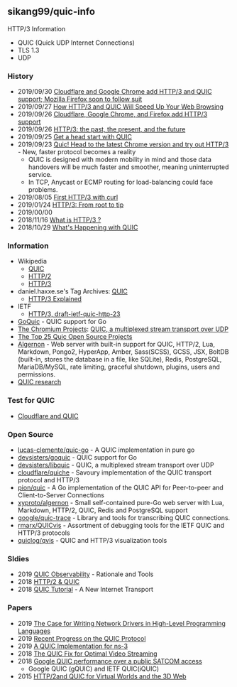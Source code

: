 ## sikang99/quic-info
HTTP/3 Information
- QUIC (Quick UDP Internet Connections)
- TLS 1.3
- UDP


### History
- 2019/09/30 [Cloudflare and Google Chrome add HTTP/3 and QUIC support; Mozilla Firefox soon to follow suit](https://hub.packtpub.com/cloudflare-and-google-chrome-add-http-3-and-quic-support-mozilla-firefox-soon-to-follow-suit/)
- 2019/09/27 [How HTTP/3 and QUIC Will Speed Up Your Web Browsing](https://www.howtogeek.com/442047/how-http3-and-quic-will-speed-up-your-web-browsing/)
- 2019/09/26 [Cloudflare, Google Chrome, and Firefox add HTTP/3 support](https://www.zdnet.com/article/cloudflare-google-chrome-and-firefox-add-http3-support/)
- 2019/09/26 [HTTP/3: the past, the present, and the future](https://blog.cloudflare.com/http3-the-past-present-and-future/)
- 2019/09/25 [Get a head start with QUIC](https://blog.cloudflare.com/head-start-with-quic/)
- 2019/09/23 [Quic! Head to the latest Chrome version and try out HTTP/3](https://www.theregister.co.uk/2019/09/26/quic_head_to_the_latest_chrome_version_and_try_out_http3/) - New, faster protocol becomes a reality
    - QUIC is designed with modern mobility in mind and those data handovers will be much faster and smoother, meaning uninterrupted service.
    - In TCP, Anycast or ECMP routing for load-balancing could face problems.
- 2019/08/05 [First HTTP/3 with curl](https://daniel.haxx.se/blog/2019/08/05/first-http-3-with-curl/)
- 2019/01/24 [HTTP/3: From root to tip](https://blog.cloudflare.com/http-3-from-root-to-tip/)
- 2019/00/00
- 2018/11/16 [What is HTTP/3 ?](https://medium.com/devgorilla/what-is-http-3-94335c57823f)
- 2018/10/29 [What's Happening with QUIC](https://www.ietf.org/blog/whats-happening-quic/)


### Information
- Wikipedia 
    - [QUIC](https://en.wikipedia.org/wiki/QUIC)
    - [HTTP/2](https://en.wikipedia.org/wiki/HTTP/2)
    - [HTTP/3](https://en.wikipedia.org/wiki/HTTP/3)
- daniel.haxxe.se's Tag Archives: [QUIC](https://daniel.haxx.se/blog/tag/quic/)
    - [HTTP/3 Explained](https://daniel.haxx.se/http3-explained/)
- IETF
    - [HTTP/3, draft-ietf-quic-http-23](https://tools.ietf.org/html/draft-ietf-quic-http-23)
- [GoQuic](http://devsisters.github.io/goquic/) - QUIC support for Go
- [The Chromium Projects](https://www.chromium.org/): [QUIC, a multiplexed stream transport over UDP](https://www.chromium.org/quic)
- [The Top 25 Quic Open Source Projects](https://awesomeopensource.com/projects/quic)
- [Algernon](https://algernon.roboticoverlords.org/) - Web server with built-in support for QUIC, HTTP/2, Lua, Markdown, Pongo2, HyperApp, Amber, Sass(SCSS), GCSS, JSX, BoltDB (built-in, stores the database in a file, like SQLite), Redis, PostgreSQL, MariaDB/MySQL, rate limiting, graceful shutdown, plugins, users and permissions.
- [QUIC research](https://quic.edm.uhasselt.be/)


### Test for QUIC
- [Cloudflare and QUIC](https://cloudflare-quic.com/)


### Open Source
- [lucas-clemente/quic-go](https://github.com/lucas-clemente/quic-go) - A QUIC implementation in pure go
- [devsisters/goquic](https://github.com/devsisters/goquic) - QUIC support for Go
- [devsisters/libquic](https://github.com/devsisters/libquic) - QUIC, a multiplexed stream transport over UDP
- [cloudflare/quiche](https://github.com/cloudflare/quiche) - Savoury implementation of the QUIC transport protocol and HTTP/3 
- [pion/quic](https://github.com/pion/quic) - A Go implementation of the QUIC API for Peer-to-peer and Client-to-Server Connections
- [xyproto/algernon](https://github.com/xyproto/algernon) - Small self-contained pure-Go web server with Lua, Markdown, HTTP/2, QUIC, Redis and PostgreSQL support
- [google/quic-trace](https://github.com/google/quic-trace) - Library and tools for transcribing QUIC connections.
- [rmarx/QUICvis](https://github.com/rmarx/QUICvis) - <DEPRECATED> Assortment of debugging tools for the IETF QUIC and HTTP/3 protocols
- [quiclog/qvis](https://github.com/quiclog/qvis) - QUIC and HTTP/3 visualization tools 


### Sldies
- 2019 [QUIC Observability](http://iepg.org/2019-03-24-ietf104/QUIC%20-%20IEPG%20-%20March%202019.pdf) - Rationale and Tools
- 2018 [HTTP/2 & QUIC](https://www.blackhat.com/docs/us-16/materials/us-16-Pearce-HTTP2-&-QUIC-Teaching-Good-Protocols-To-Do-Bad-Things.pdf)
- 2018 [QUIC Tutorial](https://www.ietf.org/proceedings/98/slides/slides-98-edu-sessf-quic-tutorial-00.pdf) - A New Internet Transport


### Papers
- 2019 [The Case for Writing Network Drivers in High-Level Programming Languages](https://arxiv.org/pdf/1909.06344.pdf)
- 2019 [Recent Progress on the QUIC Protocol](https://www.net.in.tum.de/fileadmin/TUM/NET/NET-2019-06-1/NET-2019-06-1_16.pdf)
- 2019 [A QUIC Implementation for ns-3](https://arxiv.org/pdf/1902.06121.pdf)
- 2018 [The QUIC Fix for Optimal Video Streaming](https://arxiv.org/pdf/1809.10270.pdf)
- 2018 [Google QUIC performance over a public SATCOM access](https://arxiv.org/pdf/1810.04970.pdf)
    - Google QUIC (gQUIC) and IETF QUIC(iQUIC)
- 2015 [HTTP/2and QUIC for Virtual Worlds and the 3D Web](https://www.sciencedirect.com/science/article/pii/S1877050915016853)